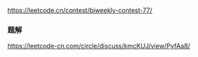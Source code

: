 https://leetcode.cn/contest/biweekly-contest-77/

### 题解
https://leetcode-cn.com/circle/discuss/kmcKUJ/view/PyfAa8/
